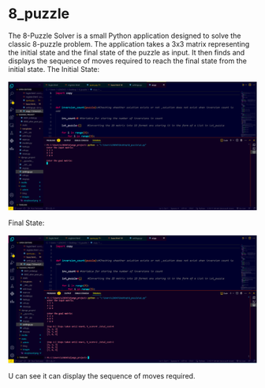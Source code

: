 # 8_puzzle
The 8-Puzzle Solver is a small Python application designed to solve the classic 8-puzzle problem. The application takes a 3x3 matrix representing the initial state and the final state of the puzzle as input.
It then finds and displays the sequence of moves required to reach the final state from the initial state.
The Initial State:
&nbsp;  
&nbsp;  
![Screenshot 2023-07-19 035543](https://github.com/regnarlothbrok/8_puzzle/blob/d67c965116dd9581df6bde38c9d5c0408cfe9971/Screenshot%202023-07-20%20035543.png)

Final State:
&nbsp;  
&nbsp;  
![Screenshot 2023-07-19 035619](https://github.com/regnarlothbrok/8_puzzle/blob/d67c965116dd9581df6bde38c9d5c0408cfe9971/Screenshot%202023-07-20%20035619.png)

U can see it can display the sequence of moves required.

